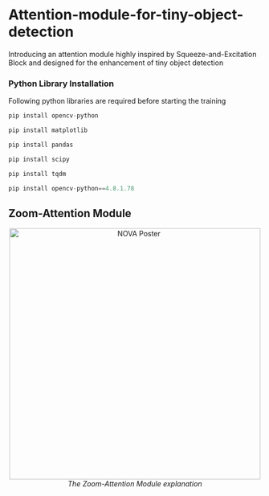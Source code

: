 # Attention-module-for-tiny-object-detection
Introducing an attention module highly inspired by Squeeze-and-Excitation Block and designed for the enhancement of tiny object detection

### Python Library Installation
Following python libraries are required before starting the training
```python
pip install opencv-python
```
```python
pip install matplotlib
```
```python
pip install pandas
```
```python
pip install scipy
```
```python
pip install tqdm
```
```python
pip install opencv-python==4.8.1.78
```

## Zoom-Attention Module
<p align="center">
  <img src="images/nova_poster.jpg" alt="NOVA Poster" width="500"/>
  <br>
  <em>The Zoom-Attention Module explanation</em>
</p>

